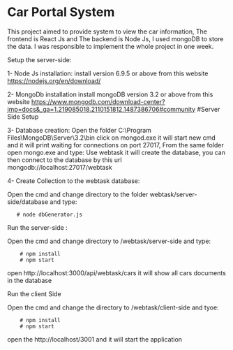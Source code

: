 # Car Portal System
This project aimed to provide system to view the car information, The frontend is React Js and The backend is Node Js, I used mongoDB to store the data. I was responsible to implement the whole project in one week.


Setup the server-side:

1- Node Js installation:
install version 6.9.5 or above from this website
https://nodejs.org/en/download/

2- MongoDb installation
install mongoDB version 3.2 or above from this website https://www.mongodb.com/download-center?jmp=docs&_ga=1.219085018.2110151812.1487386706#community
#Server Side Setup
         
3- Database creation:
Open the folder C:\Program Files\MongoDB\Server\3.2\bin click on mongod.exe it will start new cmd and it will print waiting for connections on port 27017, From the same folder open mongo.exe and type:  Use webtask
it will create the database, you can then connect to the database by this url  mongodb://localhost:27017/webtask

        
4- Create Collection to the webtask database:

Open the cmd and change directory to the folder webtask/server-side/database and type:

       # node dbGenerator.js 


Run the server-side :

Open the cmd and change directory to /webtask/server-side and type:
           
        # npm install
        # npm start


open http://localhost:3000/api/webtask/cars it will show all cars documents in the database


Run the client Side

Open the cmd and change the directory to /webtask/client-side  and tyoe:
      
        # npm install
        # npm start
 
 open the http://localhost/3001 and it will start the application


